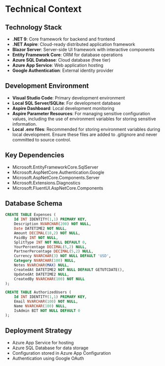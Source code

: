 # Technical Context

## Technology Stack

- **.NET 9**: Core framework for backend and frontend
- **.NET Aspire**: Cloud-ready distributed application framework
- **Blazor Server**: Server-side UI framework with interactive components
- **Entity Framework Core**: ORM for database operations
- **Azure SQL Database**: Cloud database (free tier)
- **Azure App Service**: Web application hosting
- **Google Authentication**: External identity provider

## Development Environment

- **Visual Studio Code**: Primary development environment
- **Local SQL Server/SQLite**: For development database
- **Aspire Dashboard**: Local development monitoring
- **Aspire Parameter Resources**: For managing sensitive configuration values, including the use of environment variables for storing sensitive information.
- **Local .env files**: Recommended for storing environment variables during local development. Ensure these files are added to .gitignore and never committed to source control.

## Key Dependencies

- Microsoft.EntityFrameworkCore.SqlServer
- Microsoft.AspNetCore.Authentication.Google
- Microsoft.AspNetCore.Components.Server
- Microsoft.Extensions.Diagnostics
- Microsoft.FluentUI.AspNetCore.Components

## Database Schema

```sql
CREATE TABLE Expenses (
    Id INT IDENTITY(1,1) PRIMARY KEY,
    Description NVARCHAR(200) NOT NULL,
    Date DATETIME2 NOT NULL,
    Amount DECIMAL(18,2) NOT NULL,
    PaidBy INT NOT NULL,
    SplitType INT NOT NULL DEFAULT 0,
    YourPercentage DECIMAL(5,2) NULL,
    PartnerPercentage DECIMAL(5,2) NULL,
    Currency NVARCHAR(3) NOT NULL DEFAULT 'USD',
    Category NVARCHAR(100) NULL,
    Notes NVARCHAR(MAX) NULL,
    CreatedAt DATETIME2 NOT NULL DEFAULT GETUTCDATE(),
    UpdatedAt DATETIME2 NULL,
    CreatedBy NVARCHAR(100) NOT NULL
);

CREATE TABLE AuthorizedUsers (
    Id INT IDENTITY(1,1) PRIMARY KEY,
    Email NVARCHAR(100) NOT NULL,
    Name NVARCHAR(100) NULL,
    IsAdmin BIT NOT NULL DEFAULT 0
);
```

## Deployment Strategy

- Azure App Service for hosting
- Azure SQL Database for data storage
- Configuration stored in Azure App Configuration
- Authentication using Google OAuth
